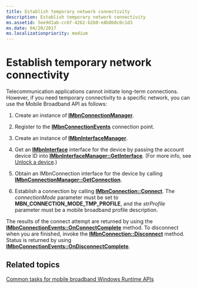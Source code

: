 ```yaml
---
title: Establish temporary network connectivity
description: Establish temporary network connectivity
ms.assetid: 5ee9d1ab-cc6f-4262-b2b0-e8b0b0c0c1d3
ms.date: 04/20/2017
ms.localizationpriority: medium
---
```


# Establish temporary network connectivity


Telecommunication applications cannot initiate long-term connections. However, if you need temporary connectivity to a specific network, you can use the Mobile Broadband API as follows:

1.  Create an instance of [**IMbnConnectionManager**](https://msdn.microsoft.com/library/windows/desktop/dd430380).

2.  Register to the [**IMbnConnectionEvents**](https://msdn.microsoft.com/library/windows/desktop/dd430375) connection point.

3.  Create an instance of [**IMbnInterfaceManager**](https://msdn.microsoft.com/library/windows/desktop/dd430416).

4.  Get an [**IMbnInterface**](https://msdn.microsoft.com/library/windows/desktop/dd430406) interface for the device by passing the account device ID into [**IMbnInterfaceManager::GetInterface**](https://msdn.microsoft.com/library/windows/desktop/dd430420). (For more info, see [Unlock a device](unlock-a-device.md).)

5.  Obtain an IMbnConnection interface for the device by calling [**IMbnConnectionManager::GetConnection**](https://msdn.microsoft.com/library/windows/desktop/dd430384).

6.  Establish a connection by calling [**IMbnConnection::Connect**](https://msdn.microsoft.com/library/windows/desktop/dd430399). The *connectionMode* parameter must be set to **MBN\_CONNECTION\_MODE\_TMP\_PROFILE**, and the *strProfile* parameter must be a mobile broadband profile description.

The results of the connect attempt are returned by using the [**IMbnConnectionEvents::OnConnectComplete**](https://msdn.microsoft.com/library/windows/desktop/dd430376) method. To disconnect when you are finished, invoke the [**IMbnConnection::Disconnect**](https://msdn.microsoft.com/library/windows/desktop/dd430401) method. Status is returned by using [**IMbnConnectionEvents::OnDisconnectComplete**](https://msdn.microsoft.com/library/windows/desktop/dd430378).

## <span id="related_topics"></span>Related topics


[Common tasks for mobile broadband Windows Runtime APIs](common-tasks-for-mobile-broadband-windows-runtime-apis.md)

 

 






